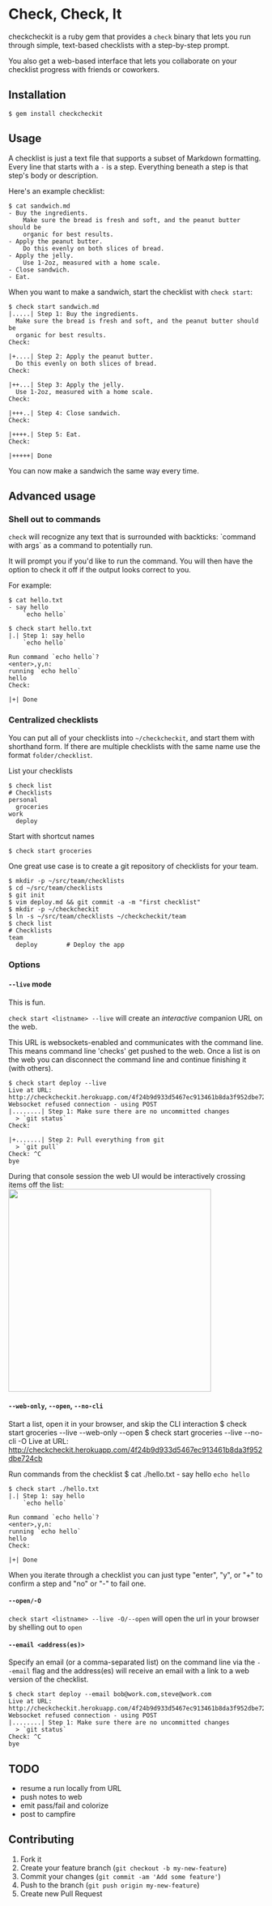 # Check, Check, It

checkcheckit is a ruby gem that provides a `check` binary that lets you run
through simple, text-based checklists with a step-by-step prompt.

You also get a web-based interface that lets you collaborate on your checklist
progress with friends or coworkers.

## Installation

    $ gem install checkcheckit

## Usage

A checklist is just a text file that supports a subset of Markdown formatting.
Every line that starts with a `-` is a step.
Everything beneath a step is that step's body or description.

Here's an example checklist:

    $ cat sandwich.md
    - Buy the ingredients.
        Make sure the bread is fresh and soft, and the peanut butter should be
        organic for best results.
    - Apply the peanut butter.
        Do this evenly on both slices of bread.
    - Apply the jelly.
        Use 1-2oz, measured with a home scale.
    - Close sandwich.
    - Eat.

When you want to make a sandwich, start the checklist with `check start`:

    $ check start sandwich.md
    |.....| Step 1: Buy the ingredients.
      Make sure the bread is fresh and soft, and the peanut butter should be
      organic for best results.
    Check:

    |+....| Step 2: Apply the peanut butter.
      Do this evenly on both slices of bread.
    Check:

    |++...| Step 3: Apply the jelly.
      Use 1-2oz, measured with a home scale.
    Check:

    |+++..| Step 4: Close sandwich.
    Check:

    |++++.| Step 5: Eat.
    Check:

    |+++++| Done

You can now make a sandwich the same way every time.

## Advanced usage

### Shell out to commands

`check` will recognize any text that is surrounded with backticks:
\`command with args\` as a command to potentially run.

It will prompt you if you'd like to run the command. You will then have the
option to check it off if the output looks correct to you.

For example:

    $ cat hello.txt
    - say hello
        `echo hello`

    $ check start hello.txt
    |.| Step 1: say hello
        `echo hello`

    Run command `echo hello`?
    <enter>,y,n:
    running `echo hello`
    hello
    Check:

    |+| Done

### Centralized checklists

You can put all of your checklists into `~/checkcheckit`, and start them with
shorthand form. If there are multiple checklists with the same name use the
format `folder/checklist`.

List your checklists

    $ check list
    # Checklists
    personal
      groceries
    work
      deploy

Start with shortcut names

    $ check start groceries

One great use case is to create a git repository of checklists for your team.

    $ mkdir -p ~/src/team/checklists
    $ cd ~/src/team/checklists
    $ git init
    $ vim deploy.md && git commit -a -m "first checklist"
    $ mkdir -p ~/checkcheckit
    $ ln -s ~/src/team/checklists ~/checkcheckit/team
    $ check list
    # Checklists
    team
      deploy        # Deploy the app

### Options

#### `--live` mode

This is fun.

`check start <listname> --live` will create an _interactive_ companion URL on the web.

This URL is websockets-enabled and communicates with the command line.
This means command line 'checks' get pushed to the web. Once a list is on the web you can
disconnect the command line and continue finishing it (with others).

    $ check start deploy --live
    Live at URL: http://checkcheckit.herokuapp.com/4f24b9d933d5467ec913461b8da3f952dbe724cb
    Websocket refused connection - using POST
    |........| Step 1: Make sure there are no uncommitted changes
      > `git status`
    Check:

    |+.......| Step 2: Pull everything from git
      > `git pull`
    Check: ^C
    bye

During that console session the web UI would be interactively crossing items off the list:
<img height="400px" src="http://f.cl.ly/items/1h3V0L1a1p1a062I2X3f/Screen%20Shot%202012-12-16%20at%209.37.56%20PM.png" />

#### `--web-only`, `--open`, `--no-cli`

Start a list, open it in your browser, and skip the CLI interaction
    $ check start groceries --live --web-only --open
    $ check start groceries --live --no-cli -O
    Live at URL: http://checkcheckit.herokuapp.com/4f24b9d933d5467ec913461b8da3f952dbe724cb

Run commands from the checklist
    $ cat ./hello.txt
    - say hello
        `echo hello`

    $ check start ./hello.txt
    |.| Step 1: say hello
        `echo hello`

    Run command `echo hello`?
    <enter>,y,n:
    running `echo hello`
    hello
    Check:

    |+| Done

When you iterate through a checklist you can just type "enter", "y", or "+" to confirm a step and "no" or "-" to
fail one.

#### `--open/-O`

`check start <listname> --live -O/--open` will open the url in your browser by shelling out to `open`

#### `--email <address(es)>`
Specify an email (or a comma-separated list) on the command line via the `--email` flag and
the address(es) will receive an email with a link to a web version of the checklist.


    $ check start deploy --email bob@work.com,steve@work.com
    Live at URL: http://checkcheckit.herokuapp.com/4f24b9d933d5467ec913461b8da3f952dbe724cb
    Websocket refused connection - using POST
    |........| Step 1: Make sure there are no uncommitted changes
      > `git status`
    Check: ^C
    bye

## TODO

- resume a run locally from URL
- push notes to web
- emit pass/fail and colorize
- post to campfire

## Contributing

1. Fork it
2. Create your feature branch (`git checkout -b my-new-feature`)
3. Commit your changes (`git commit -am 'Add some feature'`)
4. Push to the branch (`git push origin my-new-feature`)
5. Create new Pull Request
